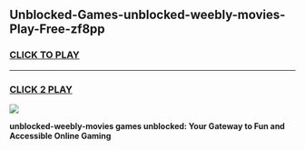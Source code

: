 
## Unblocked-Games-unblocked-weebly-movies-Play-Free-zf8pp
<h3>
<a href="https://premium76.site?title=unblocked-weebly-movies&ref=19M">CLICK TO PLAY</a></h3>
<hr>

<h3>
<a href="https://premium76.site?title=unblocked-weebly-movies&ref=19M">CLICK 2 PLAY</a>
  
</h3>

<a href="https://premium76.site?title=unblocked-weebly-movies&ref=19M"><img src="https://clearcache.store/games.png"></a>


**unblocked-weebly-movies games unblocked: Your Gateway to Fun and Accessible Online Gaming**
